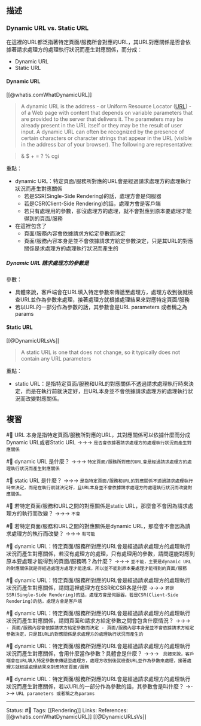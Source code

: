 ## 描述

### Dynamic URL vs. Static URL

在這裡的URL都泛指著特定頁面/服務所會對應的URL，其URL對應關係是否會依據著請求處理方的處理執行狀況而產生對應關係，而分成：
- Dynamic URL
- Static URL

#### Dynamic URL

[[@whatis.comWhatDynamicURL]]
> A dynamic URL is the address - or Uniform Resource Locator ([URL](https://www.techtarget.com/searchnetworking/definition/URL)) - of a Web page with content that depends on variable parameters that are provided to the server that delivers it. The parameters may be already present in the URL itself or they may be the result of user input. A dynamic URL can often be recognized by the presence of certain characters or character strings that appear in the URL (visible in the address bar of your browser). The following are representative:

> & $ + = ? % cgi


重點：
- dynamic URL：特定頁面/服務所對應的URL會是經過請求處理方的處理執行狀況而產生對應關係
	- 若是SSR(Single-Side Rendering)的話，處理方會是伺服器
	- 若是CSR(Client-Side Rendering)的話，處理方會是客戶端
	- 若只有處理用的參數，卻沒處理方的處理，就不會對應到原本要處理才能得到的頁面/服務
- 在這裡包含了
	- 頁面/服務內容會依據請求方給定參數而決定
	- 頁面/服務內容本身是並不會依據請求方給定參數決定，只是其URL的對應關係是求處理方的處理執行狀況而產生的


##### Dynamic URL 請求處理方的參數是

參數：
- 具體來說，客戶端會在URL填入特定參數來傳遞至處理方，處理方收到後就檢查URL並作為參數來處理，接著處理方就根據處理結果來對應特定頁面/服務
- 若以URL的一部分作為參數的話，其參數會是URL parameters 或者稱之為params


#### Static URL
[[@DynamicURLsVs]]
> A static URL is one that does not change, so it typically does not contain any URL parameters

重點：
- static URL：是指特定頁面/服務和URL的對應關係不透過請求處理執行時來決定，而是在執行前就決定好，且URL本身並不會依據請求處理方的處理執行狀況而改變對應關係。




## 複習

#🧠 URL 本身是指特定頁面/服務所對應的URL，其對應關係可以依據什麼而分成Dynamic URL或者Static URL ->->-> `是否會依據著請求處理方的處理執行狀況而產生對應關係`
<!--SR:!2023-01-06,41,248-->

#🧠 dynamic URL 是什麼？ ->->-> `特定頁面/服務所對應的URL會是經過請求處理方的處理執行狀況而產生對應關係`
<!--SR:!2023-01-06,42,248-->

#🧠 static URL 是什麼？ ->->-> `是指特定頁面/服務和URL的對應關係不透過請求處理執行時來決定，而是在執行前就決定好，且URL本身並不會依據請求處理方的處理執行狀況而改變對應關係。`
<!--SR:!2023-01-10,42,248-->

#🧠 若特定頁面/服務和URL之間的對應關係是static URL，那麼會不會因為請求處理方的執行而改變？  ->->-> `不會`
<!--SR:!2023-01-02,38,248-->

#🧠 若特定頁面/服務和URL之間的對應關係是dynamic URL，那麼會不會因為請求處理方的執行而改變？  ->->-> `有可能`
<!--SR:!2023-03-29,89,248-->


#🧠 dynamic URL：特定頁面/服務所對應的URL會是經過請求處理方的處理執行狀況而產生對應關係，若沒有處理方的處理，只有處理用的參數，請問還能對應到原本要處理才能得到的頁面/服務嗎？為什麼？ ->->-> `並不能，主要是dynamic URL的對應關係就是得經過處理方處理才能達成，所以並不能到原本要處理才能得到的頁面/服務`
<!--SR:!2023-02-24,74,250-->

#🧠 dynamic URL：特定頁面/服務所對應的URL會是經過請求處理方的處理執行狀況而產生對應關係，請問這裡處理方在SSR和CSR各是什麼 ->->-> `若是SSR(Single-Side Rendering)的話，處理方會是伺服器。若是CSR(Client-Side Rendering)的話，處理方會是客戶端`
<!--SR:!2023-03-23,87,248-->

#🧠 dynamic URL：特定頁面/服務所對應的URL會是經過請求處理方的處理執行狀況而產生對應關係，請問頁面和請求方給定參數之間會包含什麼情況？ ->->-> `	- 頁面/服務內容會依據請求方給定參數而決定 - 頁面/服務內容本身是並不會依據請求方給定參數決定，只是其URL的對應關係是求處理方的處理執行狀況而產生的`
<!--SR:!2023-01-07,42,248-->

#🧠 dynamic URL：特定頁面/服務所對應的URL會是經過請求處理方的處理執行狀況而產生對應關係，會用什麼當作參數？具體會是什麼？ ->->-> ` 具體來說，客戶端會在URL填入特定參數來傳遞至處理方，處理方收到後就檢查URL並作為參數來處理，接著處理方就根據處理結果來對應特定頁面/服務`
<!--SR:!2023-01-04,40,248-->


#🧠 dynamic URL：特定頁面/服務所對應的URL會是經過請求處理方的處理執行狀況而產生對應關係，若以URL的一部分作為參數的話，其參數會是叫什麼？ ->->-> `URL parameters 或者稱之為params`
<!--SR:!2023-01-02,38,230-->



---
Status: #🌱 
Tags:
[[Rendering]]
Links:
References:
[[@whatis.comWhatDynamicURL]]
[[@DynamicURLsVs]]